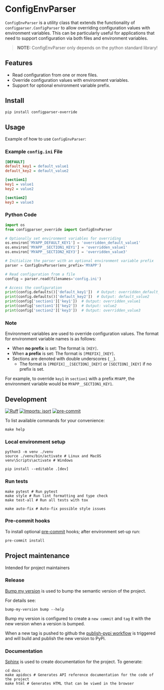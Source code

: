 # ConfigEnvParser

`ConfigEnvParser` is a utility class that extends the functionality of
`configparser.ConfigParser` to allow overriding configuration values with
environment variables. This can be particularly useful for applications that
need to support configuration via both files and environment variables.

> **NOTE:** ConfigEnvParser only depends on the python standard library!

## Features

- Read configuration from one or more files.
- Override configuration values with environment variables.
- Support for optional environment variable prefix.

## Install

```sh
pip install configparser-override
```

## Usage

Example of how to use `ConfigEnvParser`:

### Example `config.ini` File

```ini
[DEFAULT]
default_key1 = default_value1
default_key2 = default_value2

[section1]
key1 = value1
key2 = value2

[section2]
key3 = value3
```

### Python Code

```python
import os
from configparser_override import ConfigEnvParser

# Optionally set environment variables for overriding
os.environ['MYAPP_DEFAULT_KEY1'] = 'overridden_default_value1'
os.environ['MYAPP__SECTION1_KEY1'] = 'overridden_value1'
os.environ['MYAPP__SECTION2_KEY3'] = 'overridden_value3'

# Initialize the parser with an optional environment variable prefix
parser = ConfigEnvParser(env_prefix='MYAPP')

# Read configuration from a file
config = parser.read(filenames='config.ini')

# Access the configuration
print(config.defaults()['default_key1'])  # Output: overridden_default_value1
print(config.defaults()['default_key2'])  # Output: default_value2
print(config['section1']['key1'])  # Output: overridden_value1
print(config['section1']['key2'])  # Output: value2
print(config['section2']['key3'])  # Output: overridden_value3
```

### Note

Environment variables are used to override configuration values. The format for
environment variable names is as follows:

- When **no prefix** is set: The format is `[KEY]`.
- When **a prefix** is set: The format is `[PREFIX]_[KEY]`.
- Sections are denoted with double underscores (`__`).
  - The format is `[PREFIX]__[SECTION]_[KEY]` or `[SECTION]_[KEY]` if no prefix
    is set.

For example, to override `key1` in `section1` with a prefix `MYAPP`, the
environment variable would be `MYAPP__SECTION1_KEY1`.

## Development

[![Ruff](https://img.shields.io/endpoint?url=https://raw.githubusercontent.com/charliermarsh/ruff/main/assets/badge/v2.json)](https://github.com/astral-sh/ruff)
[![Imports: isort](https://img.shields.io/badge/%20imports-isort-%231674b1?style=flat&labelColor=ef8336)](https://pycqa.github.io/isort/)
[![pre-commit](https://img.shields.io/badge/pre--commit-enabled-brightgreen?logo=pre-commit)](https://github.com/pre-commit/pre-commit)

To list available commands for your convenience:

```shell
make help
```

### Local environment setup

```shell
python3 -m venv ./venv
source ./venv/bin/activate # Linux and MacOS
venv\Scripts\activate # Windows

pip install --editable .[dev]
```

### Run tests

```shell
make pytest # Run pytest
make style # Run lint formatting and type check
make test-all # Run all tests with tox

make auto-fix # Auto-fix possible style issues
```

### Pre-commit hooks

To install optional [pre-commit](https://pre-commit.com/) hooks; after
environment set-up run:

```bash
pre-commit install
```

## Project maintenance

Intended for project maintainers

### Release

[Bump my version](https://callowayproject.github.io/bump-my-version/) is used
to bump the semantic version of the project.

For details see:

```shell
bump-my-version bump --help
```

Bump my version is configured to create a `new commit` and `tag` it with the
new version when a version is bumped.

When a new tag is pushed to github the
[publish-pypi workflow](./.github/workflows/publish-pypi.yaml) is triggered and
will build and publish the new version to PyPi.

### Documentation

[Sphinx](https://www.sphinx-doc.org/) is used to create documentation for the
project. To generate:

```shell
cd docs
make apidocs # Generates API reference documentation for the code of the project
make html # Generates HTML that can be viwed in the browser
```
